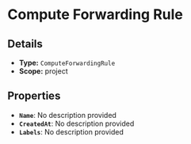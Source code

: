 # Compute Forwarding Rule

## Details

- **Type:** `ComputeForwardingRule`
- **Scope:** project

## Properties

- **`Name`**: No description provided
- **`CreatedAt`**: No description provided
- **`Labels`**: No description provided

